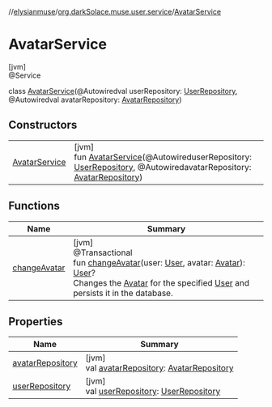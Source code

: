 //[elysianmuse](../../../index.md)/[org.darkSolace.muse.user.service](../index.md)/[AvatarService](index.md)

# AvatarService

[jvm]\
@Service

class [AvatarService](index.md)(@Autowiredval userRepository: [UserRepository](../../org.darkSolace.muse.user.repository/-user-repository/index.md), @Autowiredval avatarRepository: [AvatarRepository](../../org.darkSolace.muse.user.repository/-avatar-repository/index.md))

## Constructors

| | |
|---|---|
| [AvatarService](-avatar-service.md) | [jvm]<br>fun [AvatarService](-avatar-service.md)(@AutowireduserRepository: [UserRepository](../../org.darkSolace.muse.user.repository/-user-repository/index.md), @AutowiredavatarRepository: [AvatarRepository](../../org.darkSolace.muse.user.repository/-avatar-repository/index.md)) |

## Functions

| Name | Summary |
|---|---|
| [changeAvatar](change-avatar.md) | [jvm]<br>@Transactional<br>fun [changeAvatar](change-avatar.md)(user: [User](../../org.darkSolace.muse.user.model/-user/index.md), avatar: [Avatar](../../org.darkSolace.muse.user.model/-avatar/index.md)): [User](../../org.darkSolace.muse.user.model/-user/index.md)?<br>Changes the [Avatar](../../org.darkSolace.muse.user.model/-avatar/index.md) for the specified [User](../../org.darkSolace.muse.user.model/-user/index.md) and persists it in the database. |

## Properties

| Name | Summary |
|---|---|
| [avatarRepository](avatar-repository.md) | [jvm]<br>val [avatarRepository](avatar-repository.md): [AvatarRepository](../../org.darkSolace.muse.user.repository/-avatar-repository/index.md) |
| [userRepository](user-repository.md) | [jvm]<br>val [userRepository](user-repository.md): [UserRepository](../../org.darkSolace.muse.user.repository/-user-repository/index.md) |

